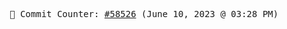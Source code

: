 <p align="center">
    <samp>
        📮 Commit Counter: <a href="https://github.com/Javascript-void0/Javascript-void0/commits/main">#58526</a> (June 10, 2023 @ 03:28 PM)
    </samp>
</p>